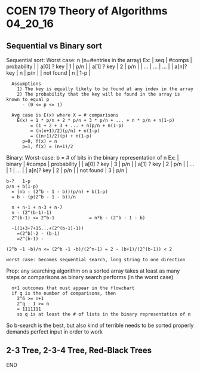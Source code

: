 # COEN 179 Theory of Algorithms 04_20_16

## Sequential vs Binary sort

  Sequential sort:
    Worst case: n (n=#entries in the array)
    Ex:
| seq         | #comps | probability |
| a\[0] ? key |   1    |   p/n       |
| a\[1] ? key |   2    |   p/n       |
| ...         |   ...  |   ...       |
| a\[n]? key  |   n    |   p/n       |
| not found   |   n    |   1-p       |

      Assumptions
        1) The key is equally likely to be found at any index in the array
        2) The probability that the key will be found in the array is known to equal p
          - (0 <= p <= 1)

      Avg case is E(x) where X = # comparisons
        E(x) = 1 * p/n + 2 * p/n + 3 * p/n + ... + n * p/n + n(1-p)
             = (1 + 2 + 3 + ... + n)p/n + n(1-p)
             = (n(n+1)/2)(p/n) + n(1-p)
             = ((n+1)/2)(p) + n(1-p)
          p=0, f(x) = n
          p=1, f(x) = (n+1)/2

  Binary:
    Worst-case: b = # of bits in the binary representation of n
    Ex:
| binary      | #comps | probability |
| a\[0] ? key |   3    |   p/n       |
| a\[1] ? key |   2    |   p/n       |
| ...         |   1    |   ...       |
| a\[n]? key  |   2    |   p/n       |
| not found   |   3    |   p/n       |

    b-?   1-p
    p/n + b(1-p)
      = (nb - (2^b - 1 - b))(p/n) + b(1-p)
      = b - (p(2^b - 1 - b))/n

      n + n-1 + n-3 + n-7
      n - (2^(b-1)-1)
      2^(b-1) <= 2^b-1             = n*b - (2^b - 1 - b)

      -1(1+3+7+15...+(2^(b-1)-1))
        =(2^b)-2 - (b-1)
        =2^(b-1) -

    (2^b -1 -b)/n <= (2^b -1 -b)/(2^n-1) = 2 - (b+1)/(2^(b-1)) < 2

    worst case: becomes sequential search, long string to one direction

  Prop: any searching algorithm on a sorted array takes at least as many steps
    or comparisons as binary search performs (in the worst case)

      n+1 outcomes that must appear in the flowchart
      if q is the number of comparisons, then
        2^6 >= n+1
        2^q - 1 >= n
        = 1111111
        so q is at least the # of lists in the binary representation of n

  So b-search is the best, but also kind of terrible
    needs to be sorted properly
    demands perfect input in order to work

## 2-3 Tree, 2-3-4 Tree, Red-Black Trees

END
